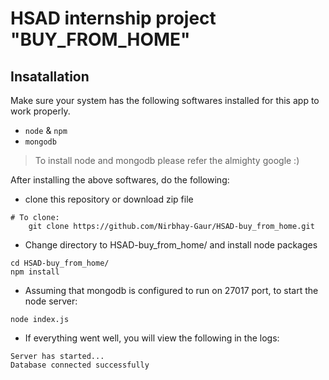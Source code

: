 # HSAD internship project "BUY_FROM_HOME"

## Insatallation

Make sure your system has the following softwares installed for this app to work properly.

* `node` & `npm`
* `mongodb`

> To install node and mongodb please refer the almighty google :)

After installing the above softwares, do the following: 

* clone this repository or download zip file 
```
# To clone:
    git clone https://github.com/Nirbhay-Gaur/HSAD-buy_from_home.git
```
* Change directory to HSAD-buy_from_home/ and install node packages
```
cd HSAD-buy_from_home/ 
npm install
```
* Assuming that mongodb is configured to run on 27017 port, to start the node server: 
```
node index.js
```

* If everything went well, you will view the following in the logs:
```
Server has started...
Database connected successfully
```


